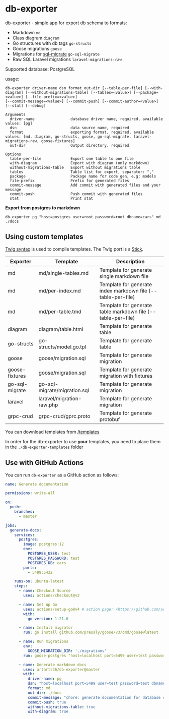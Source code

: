 # db-exporter

db-exporter - simple app for export db schema to formats:
* Markdown `md`
* Class diagram `diagram`
* Go structures with db tags `go-structs`
* Goose migrations `goose`
* Migrations for [sql-migrate](https://github.com/rubenv/sql-migrate) `go-sql-migrate`
* Raw SQL Laravel migrations `laravel-migrations-raw`

Supported database: PostgreSQL

usage:
```text
db-exporter driver-name dsn format out-dir [--table-per-file] [--with-diagram] [--without-migrations-table] [--tables=<value>] [--package=<value>] [--file-prefix=<value>]
[--commit-message=<value>] [--commit-push] [--commit-author=<value>] [--stat] [--debug]

Arguments
  driver-name                database driver name, required, available values: [pg]
  dsn                        data source name, required
  format                     exporting format, required, available values: [md, diagram, go-structs, goose, go-sql-migrate, laravel-migrations-raw, goose-fixtures]
  out-dir                    Output directory, required

Options
  table-per-file             Export one table to one file
  with-diagram               Export with diagram (only markdown)
  without-migrations-table   Export without migrations table
  tables                     Table list for export, separator: ","
  package                    Package name for code gen, e.g: models
  file-prefix                Prefix for generated files
  commit-message             Add commit with generated files and your message
  commit-push                Push commit with generated files
  stat                       Print stat
```

**Export from postgres to markdown**

```db-exporter pg "host=postgres user=root password=root dbname=cars" md ./docs```

## Using custom templates

[Twig syntax](https://twig.symfony.com) is used to compile templates. The Twig port is a [Stick](https://github.com/tyler-sommer/stick).

| Exporter       | Template                     | Description                                                  |
|----------------|------------------------------|--------------------------------------------------------------|
| md             | md/single-tables.md          | Template for generate single markdown file                   |
| md             | md/per-index.md              | Template for generate index markdown file (--table-per-file) |
| md             | md/per-table.tmd             | Template for generate table markdown file (--table-per-file) |
| diagram        | diagram/table.html           | Template for generate table                                  |
| go-structs     | go-structs/model.go.tpl      | Template for generate table                                  |
| goose          | goose/migration.sql          | Template for generate migration                              |
| goose-fixtures | goose/migration.sql          | Template for generate migration with fixtures                |
| go-sql-migrate | go-sql-migrate/migration.sql | Template for generate migration                              |
| laravel        | laravel/migration-raw.php    | Template for generate migration                              |
| grpc-crud      | grpc-crud/gprc.proto         | Template for generate protobuf                               |

You can download templates from [/templates](./templates)

In order for the db-exporter to use **your** templates, you need to place them in the `./db-exporter-templates` folder

## Use with GitHub Actions

You can run `db-exporter` as a GitHub action as follows:

```yaml
name: Generate documentation

permissions: write-all

on:
  push:
    branches:
      - master

jobs:
  generate-docs:
    services:
      postgres:
        image: postgres:12
        env:
          POSTGRES_USER: test
          POSTGRES_PASSWORD: test
          POSTGRES_DB: cars
        ports:
          - 5499:5432

    runs-on: ubuntu-latest
    steps:
      - name: Checkout Source
        uses: actions/checkout@v3

      - name: Set up Go
        uses: actions/setup-go@v4 # action page: <https://github.com/actions/setup-go>
        with:
          go-version: 1.21.0

      - name: Install migrator
        run: go install github.com/pressly/goose/v3/cmd/goose@latest

      - name: Run migrations
        env:
          GOOSE_MIGRATION_DIR: './migrations'
        run: goose postgres "host=localhost port=5499 user=test password=test dbname=cars sslmode=disable" up

      - name: Generate markdown docs
        uses: artarts36/db-exporter@master
        with:
          driver-name: pg
          dsn: "host=localhost port=5499 user=test password=test dbname=cars sslmode=disable"
          format: md
          out-dir: ./docs
          commit-message: "chore: generate documentation for database schema"
          commit-push: true
          without-migrations-table: true
          with-diagram: true
````
